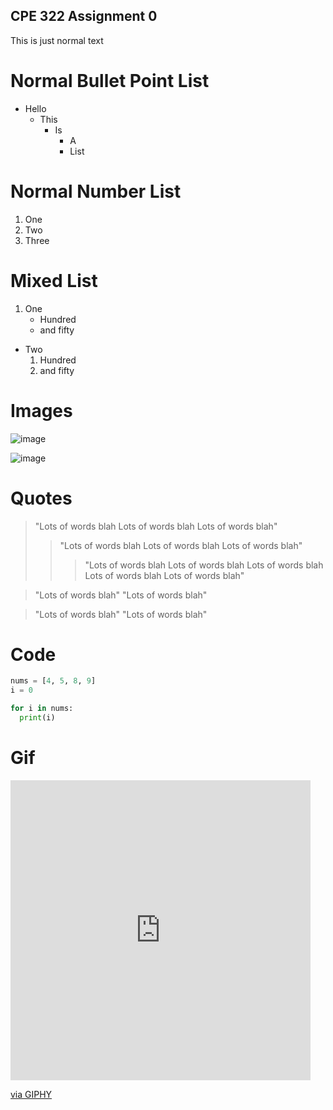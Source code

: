 ## CPE 322 Assignment 0

This is just normal text

# Normal Bullet Point List
- Hello
  - This
    - Is
      - A
      - List
# Normal Number List
1. One
2. Two
3. Three

# Mixed List
1. One
      - Hundred
      - and fifty

- Two
    1. Hundred
    2. and fifty

 # Images
 
![image](https://github.com/juchen3637/CPE-322/assets/103432641/db0b906b-79b0-46c3-a42c-266f4bde3e2f)

![image](https://github.com/juchen3637/CPE-322/assets/103432641/a5d7d77f-dd23-4bf7-8c6d-41bcbcf408ad)

# Quotes

> "Lots of words blah Lots of words blah Lots of words blah"
> > "Lots of words blah  Lots of words blah  Lots of words blah"
> > > "Lots of words blah Lots of words blah Lots of words blah Lots of words blah Lots of words blah"

> "Lots of words blah"
> "Lots of words blah"

> "Lots of words blah"
  "Lots of words blah"

# Code

```python
nums = [4, 5, 8, 9]
i = 0

for i in nums:
  print(i)
```

# Gif

<iframe src="https://giphy.com/embed/DyQrKMpqkAhNHZ1iWe" width="480" height="480" frameBorder="0" class="giphy-embed" allowFullScreen></iframe><p><a href="https://giphy.com/gifs/LINEFRIENDS-brown-line-friends-minini-DyQrKMpqkAhNHZ1iWe">via GIPHY</a></p>


